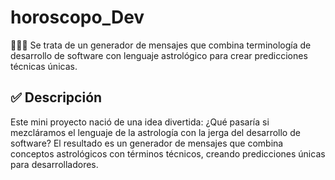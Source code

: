 # horoscopo_Dev

👨‍💻🔮 Se trata de un generador de mensajes que combina terminología de desarrollo de software con lenguaje astrológico para crear predicciones técnicas únicas.

## ✅ Descripción

Este mini proyecto nació de una idea divertida: ¿Qué pasaría si mezcláramos el lenguaje de la astrología con la jerga del desarrollo de software? El resultado es un generador de mensajes que combina conceptos astrológicos con términos técnicos, creando predicciones únicas para desarrolladores.